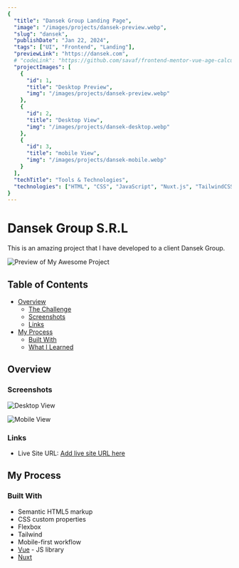 ```yaml
---
{
  "title": "Dansek Group Landing Page",
  "image": "/images/projects/dansek-preview.webp",
  "slug": "dansek",
  "publishDate": "Jan 22, 2024",
  "tags": ["UI", "Frontend", "Landing"],
  "previewLink": "https://dansek.com",
  # "codeLink": "https://github.com/savaf/frontend-mentor-vue-age-calculator",
  "projectImages": [
    {
      "id": 1,
      "title": "Desktop Preview",
      "img": "/images/projects/dansek-preview.webp"
    },
    {
      "id": 2,
      "title": "Desktop View",
      "img": "/images/projects/dansek-desktop.webp"
    },
    {
      "id": 3,
      "title": "mobile View",
      "img": "/images/projects/dansek-mobile.webp"
    }
  ],
  "techTitle": "Tools & Technologies",
  "technologies": ["HTML", "CSS", "JavaScript", "Nuxt.js", "TailwindCSS"],
}
---
```

# Dansek Group S.R.L

This is an amazing project that I have developed to a client Dansek Group.

![Preview of My Awesome Project](/images/projects/dansek-preview.webp)

## Table of Contents

- [Overview](#overview)
  - [The Challenge](#the-challenge)
  - [Screenshots](#screenshots)
  - [Links](#links)
- [My Process](#my-process)
  - [Built With](#built-with)
  - [What I Learned](#what-i-learned)

## Overview

### Screenshots

![Desktop View](/images/projects/dansek-desktop.webp)

![Mobile View](/images/projects/dansek-desktop.webp)

### Links

- Live Site URL: [Add live site URL here](https://dansek.com)

## My Process

### Built With

- Semantic HTML5 markup
- CSS custom properties
- Flexbox
- Tailwind
- Mobile-first workflow
- [Vue](https://vuejs.org/) - JS library
- [Nuxt](https://nuxt.com/)
